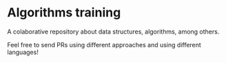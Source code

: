# Algorithms training
A colaborative repository about data structures, algorithms, among others.

Feel free to send PRs using different approaches and using different languages!
